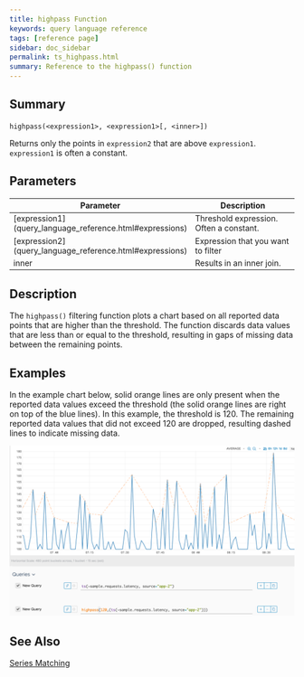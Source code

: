 ```yaml
---
title: highpass Function
keywords: query language reference
tags: [reference page]
sidebar: doc_sidebar
permalink: ts_highpass.html
summary: Reference to the highpass() function
---
```

## Summary
```
highpass(<expression1>, <expression1>[, <inner>])
```
Returns only the points in `expression2` that are above `expression1`. `expression1` is often a constant.


## Parameters
<table>
<tbody>
<thead>
<tr><th width="20%">Parameter</th><th width="80%">Description</th></tr>
</thead>
<tr>
<td markdown="span"> [expression1](query_language_reference.html#expressions)</td>
<td>Threshold expression. Often a constant. </td></tr>
<tr>
<td markdown="span"> [expression2](query_language_reference.html#expressions)</td>
<td>Expression that you want to filter</td>
</tr>
<tr>
<td>inner</td>
<td>Results in an inner join. </td>
</tr>
</tbody>
</table>

## Description

The `highpass()` filtering function plots a chart based on all reported data points that are higher than the threshold. The function discards data values that are  less than or equal to the threshold, resulting in gaps of missing data between the remaining points.

## Examples

In the example chart below, solid orange lines are only present when the reported data values exceed the threshold (the solid orange lines are right on top of the blue lines). In this example, the threshold is 120. The remaining reported data values that did not exceed 120 are dropped, resulting dashed lines to indicate missing data.

![highpass example](images/ts_highpass.png)




## See Also

[Series Matching](query_language_series_matching.html)
